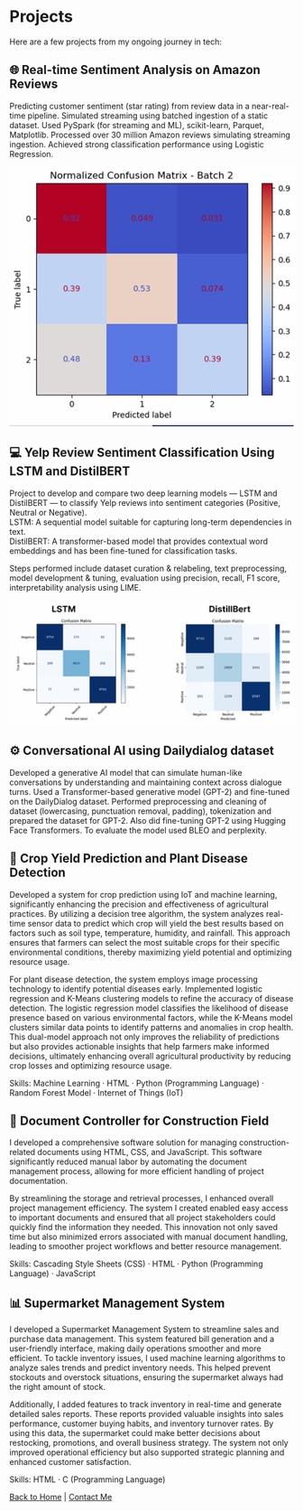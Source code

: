 # Projects

Here are a few projects from my ongoing journey in tech:

## 🌐 Real-time Sentiment Analysis on Amazon Reviews

Predicting customer sentiment (star rating) from review data in a near-real-time pipeline. Simulated streaming using batched ingestion of a static dataset. Used PySpark (for streaming and ML), scikit-learn, Parquet, Matplotlib. Processed over 30 million Amazon reviews simulating streaming ingestion. Achieved strong classification performance using Logistic Regression.

![Confusion matrix](Images/real_time.png)

## 💻 Yelp Review Sentiment Classification Using LSTM and DistilBERT

Project to develop and compare two deep learning models — LSTM and DistilBERT — to classify Yelp reviews into sentiment categories (Positive, Neutral or Negative).  
LSTM: A sequential model suitable for capturing long-term dependencies in text.  
DistilBERT: A transformer-based model that provides contextual word embeddings and has been fine-tuned for classification tasks.

Steps performed include dataset curation & relabeling, text preprocessing, model development & tuning, evaluation using precision, recall, F1 score, interpretability analysis using LIME. 

![Confusion matrix](Images/LSTM_Distillbert.png)

## ⚙️ Conversational AI using Dailydialog dataset

Developed a generative AI model that can simulate human-like conversations by understanding and maintaining context across dialogue turns. Used a Transformer-based generative model (GPT-2) and fine-tuned on the DailyDialog dataset. Performed preprocessing and cleaning of dataset (lowercasing, punctuation removal, padding),
tokenization and prepared the dataset for GPT-2. Also did fine-tuning GPT-2 using Hugging Face Transformers. To evaluate the model used BLEO and perplexity.


## 🌱 Crop Yield Prediction and Plant Disease Detection

Developed a system for crop prediction using IoT and machine learning, significantly enhancing the precision and effectiveness of agricultural practices. By utilizing a decision tree algorithm, the system analyzes real-time sensor data to predict which crop will yield the best results based on factors such as soil type, temperature, humidity, and rainfall. This approach ensures that farmers can select the most suitable crops for their specific environmental conditions, thereby maximizing yield potential and optimizing resource usage.

For plant disease detection, the system employs image processing technology to identify potential diseases early. Implemented logistic regression and K-Means clustering models to refine the accuracy of disease detection. The logistic regression model classifies the likelihood of disease presence based on various environmental factors, while the K-Means model clusters similar data points to identify patterns and anomalies in crop health. This dual-model approach not only improves the reliability of predictions but also provides actionable insights that help farmers make informed decisions, ultimately enhancing overall agricultural productivity by reducing crop losses and optimizing resource usage.

Skills: Machine Learning · HTML · Python (Programming Language) · Random Forest Model · Internet of Things (IoT)

## 📝 Document Controller for Construction Field
I developed a comprehensive software solution for managing construction-related documents using HTML, CSS, and JavaScript. This software significantly reduced manual labor by automating the document management process, allowing for more efficient handling of project documentation. 

By streamlining the storage and retrieval processes, I enhanced overall project management efficiency. The system I created enabled easy access to important documents and ensured that all project stakeholders could quickly find the information they needed. This innovation not only saved time but also minimized errors associated with manual document handling, leading to smoother project workflows and better resource management.

Skills: Cascading Style Sheets (CSS) · HTML · Python (Programming Language) · JavaScript

## 📊 Supermarket Management System
I developed a Supermarket Management System to streamline sales and purchase data management. This system featured bill generation and a user-friendly interface, making daily operations smoother and more efficient. To tackle inventory issues, I used machine learning algorithms to analyze sales trends and predict inventory needs. This helped prevent stockouts and overstock situations, ensuring the supermarket always had the right amount of stock.

Additionally, I added features to track inventory in real-time and generate detailed sales reports. These reports provided valuable insights into sales performance, customer buying habits, and inventory turnover rates. By using this data, the supermarket could make better decisions about restocking, promotions, and overall business strategy. The system not only improved operational efficiency but also supported strategic planning and enhanced customer satisfaction.

Skills: HTML · C (Programming Language) 

[Back to Home](index.markdown) | [Contact Me](contact.markdown)
